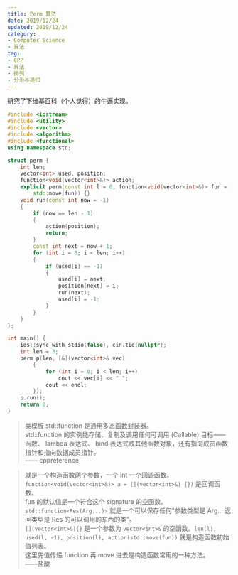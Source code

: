 ```yaml
---
title: Perm 算法
date: 2019/12/24
updated: 2019/12/24
category: 
- Computer Science
- 算法
tag: 
- CPP
- 算法
- 排列
- 分治与递归
---
```


研究了下维基百科（个人觉得）的牛逼实现。

<!-- more -->

```C++
#include <iostream>
#include <utility>
#include <vector>
#include <algorithm>
#include <functional>
using namespace std;

struct perm {
	int len;
	vector<int> used, position;
	function<void(vector<int>&)> action;
	explicit perm(const int l = 0, function<void(vector<int>&)> fun = [](vector<int>&) {}) : len(l), used(l, -1), position(l), action(
		std::move(fun)) {}
	void run(const int now = -1)
	{
		if (now == len - 1)
		{
			action(position);
			return;
		}
		const int next = now + 1;
		for (int i = 0; i < len; i++)
		{
			if (used[i] == -1)
			{
				used[i] = next;
				position[next] = i;
				run(next);
				used[i] = -1;
			}
		}
	}
};

int main() {
	ios::sync_with_stdio(false), cin.tie(nullptr);
	int len = 3;
	perm p(len, [&](vector<int>& vec)
		{
			for (int i = 0; i < len; i++)
				cout << vec[i] << " ";
			cout << endl;
		});
	p.run();
	return 0;
}

```

> 类模板 std::function 是通用多态函数封装器。  
std::function 的实例能存储、复制及调用任何可调用 (Callable) 目标——函数、 lambda 表达式、 bind 表达式或其他函数对象，还有指向成员函数指针和指向数据成员指针。  
—— cppreference

> 就是一个构造函数两个参数，一个 int 一个回调函数。  
`function<void(vector<int>&)> a = [](vector<int>&) {})` 是回调函数。  
fun 的默认值是一个符合这个 signature 的空函数。  
`std::function<Res(Arg...)>` 就是一个可以保存任何“参数类型是 Arg... 返回类型是 Res 的可以调用的东西的类”。  
`[](vector<int>&){}` 是一个参数为 `vector<int>&` 的空函数。`len(l), used(l, -1), position(l), action(std::move(fun))` 就是构造函数初始值列表。  
这里先值传递 function 再 move 进去是构造函数常用的一种方法。  
——盐酸

